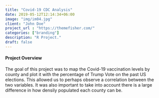 ```yaml
---
title: "Covid-19 CDC Analysis"
date: 2019-05-12T12:14:34+06:00
image: "img/im04.jpg"
client: "John Doe"
project_url : "https://themefisher.com/"
categories: ["branding"]
description: "R Project."
draft: false
---
```


#### Project Overview

The goal of this project was to map the Covid-19 vaccination levels by county and plot it with the percentage of Trump Vote on the past US elections. This allowed us to perhaps observe a correlation between the two variables. It was also important to take into account there is a large difference in how densily populated each county can be. 

